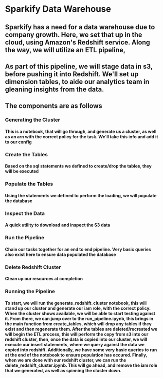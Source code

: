 # Sparkify Data Warehouse
## Sparkify has a need for a data warehouse due to company growth.  Here, we set that up in the cloud, using Amazon's Redshift service.  Along the way, we will utilize an ETL pipeline,
## As part of this pipeline, we will stage data in s3, before pushing it into Redshift.  We'll set up dimension tables, to aide our analytics team in gleaning insights from the data.  

## The components are as follows
### Generating the Cluster
#### This is a notebook, that will go through, and generate us a cluster, as well as an arn with the correct policy for the task.  We'll take this info and add it to our config

### Create the Tables
#### Based on the sql statements we defined to create/drop the tables, they will be executed

### Populate the Tables
#### Using the statements we defined to perform the loading, we will populate the database

### Inspect the Data
#### A quick utility to download and inspect the S3 data

### Run the Pipeline
#### Chain our tasks together for an end to end pipeline.  Very basic queries also exist here to ensure data populated the database

### Delete Redshift Cluster
#### Clean up our resources at completion

### Running the Pipeline
#### To start, we will run the generate_redshift_cluster notebook, this will stand up our cluster and generate our iam role, with the correct policy.  When the cluster shows available, we will be able to start testing against it.  From there, we can jump over to the run_pipeline.ipynb, this brings in the main function from create_tables, which will drop any tables if they exist and then regenerate them.  After the tables are deleted/recreated we will begin the ETL process, this will perform the copy from s3 into our redshift cluster, then, once the data is copied into our cluster, we will execute our insert statements, where we query against the data we copied into redshift.  Additionally, we have some very basic queries to run at the end of the notebook to ensure population has occured.  Finally, when we are done with our redshift cluster, we can run the delete_redshift_cluster.ipynb.  This will go ahead, and remove the iam role that we generated, as well as spinning the cluster down.